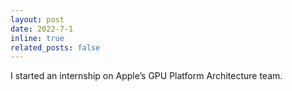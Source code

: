 ```yaml
---
layout: post
date: 2022-7-1
inline: true
related_posts: false
---
```


I started an internship on Apple’s GPU Platform Architecture team.
